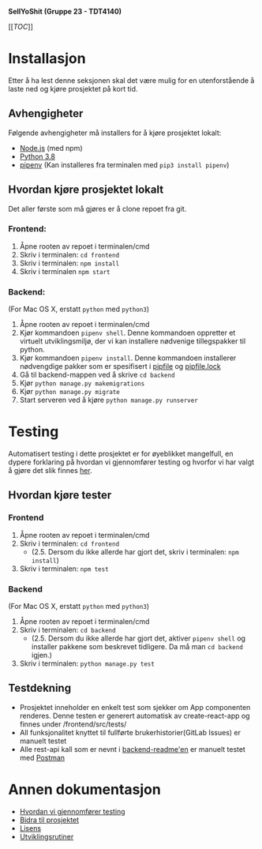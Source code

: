 **SellYoShit (Gruppe 23 - TDT4140)**

[[_TOC_]]

# Installasjon

Etter å ha lest denne seksjonen skal det være mulig for en utenforstående å laste ned og kjøre prosjektet på kort tid.

## Avhengigheter

Følgende avhengigheter må installers for å kjøre prosjektet lokalt:

- [Node.js](https://nodejs.org/en/) (med npm)
- [Python 3.8](https://www.python.org/)
- [pipenv](https://pipenv.pypa.io/en/latest/) (Kan installeres fra terminalen med `pip3 install pipenv`)


## Hvordan kjøre prosjektet lokalt

Det aller første som må gjøres er å clone repoet fra git.

### Frontend:

1. Åpne rooten av repoet i terminalen/cmd
2. Skriv i terminalen: `cd frontend`
3. Skriv i terminalen: `npm install`
4. Skriv i terminalen `npm start`

### Backend:
(For Mac OS X, erstatt `python` med `python3`)

1. Åpne rooten av repoet i terminalen/cmd
2. Kjør kommandoen `pipenv shell`. Denne kommandoen oppretter et virtuelt utviklingsmiljø, der vi kan installere nødvenige tillegspakker til python.
3. Kjør kommandoen `pipenv install`. Denne kommandoen installerer nødvengdige pakker som er spesifisert i [pipfile](pipfile) og [pipfile.lock](pipfile.lock)
4. Gå til backend-mappen ved å skrive `cd backend`
5. Kjør `python manage.py makemigrations`
6. Kjør `python manage.py migrate`
7. Start serveren ved å kjøre `python manage.py runserver` 


# Testing

Automatisert testing i dette prosjektet er for øyeblikket mangelfull, en dypere forklaring på hvordan vi gjennomfører testing og hvorfor vi har valgt å gjøre det slik finnes [her](docs/TESTING.md).

## Hvordan kjøre tester

### Frontend

1. Åpne rooten av repoet i terminalen/cmd
2. Skriv i terminalen: `cd frontend`
   - (2.5. Dersom du ikke allerde har gjort det, skriv i terminalen: `npm install`)
3. Skriv i terminalen: `npm test`

### Backend
(For Mac OS X, erstatt `python` med `python3`)

1. Åpne rooten av repoet i terminalen/cmd
2. Skriv i terminalen: `cd backend`
   - (2.5. Dersom du ikke allerde har gjort det, aktiver `pipenv shell` og installer pakkene som beskrevet tidligere. Da må man `cd backend` igjen.)
3. Skriv i terminalen: `python manage.py test`

## Testdekning

- Prosjektet inneholder en enkelt test som sjekker om App componenten renderes. Denne testen er generert automatisk av create-react-app og finnes under /frontend/src/tests/
- All funksjonalitet knyttet til fullførte brukerhistorier(GitLab Issues) er manuelt testet
- Alle rest-api kall som er nevnt i [backend-readme'en](backend/README.md) er manuelt testet med [Postman](https://www.postman.com/)

# Annen dokumentasjon

- [Hvordan vi gjennomfører testing](docs/TESTING.md)
- [Bidra til prosjektet](docs/CONTRIBUTING.md)
- [Lisens](LICENSE.md)
- [Utviklingsrutiner](docs/DEVELOPMENT.md)
